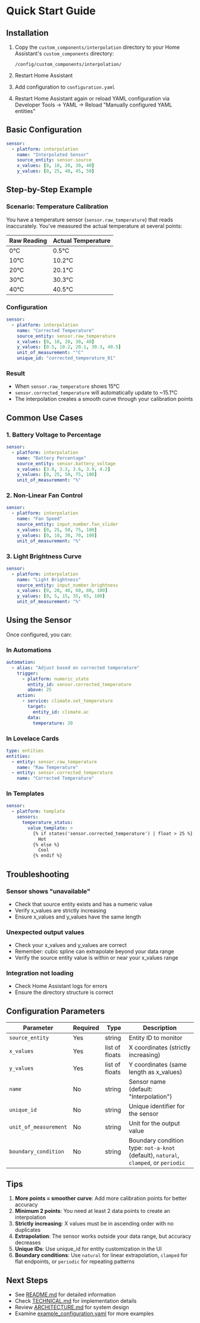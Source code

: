 # Quick Start Guide

## Installation

1. Copy the `custom_components/interpolation` directory to your Home Assistant's `custom_components` directory:

   ```
   /config/custom_components/interpolation/
   ```

2. Restart Home Assistant

3. Add configuration to `configuration.yaml`

4. Restart Home Assistant again or reload YAML configuration via Developer Tools → YAML → Reload "Manually configured YAML entities"

## Basic Configuration

```yaml
sensor:
  - platform: interpolation
    name: "Interpolated Sensor"
    source_entity: sensor.source
    x_values: [0, 10, 20, 30, 40]
    y_values: [0, 25, 40, 45, 50]
```

## Step-by-Step Example

### Scenario: Temperature Calibration

You have a temperature sensor (`sensor.raw_temperature`) that reads inaccurately.
You've measured the actual temperature at several points:

| Raw Reading | Actual Temperature|
|-------------|-------------------|
| 0°C         | 0.5°C             |
| 10°C        | 10.2°C            |
| 20°C        | 20.1°C            |
| 30°C        | 30.3°C            |
| 40°C        | 40.5°C            |

### Configuration

```yaml
sensor:
  - platform: interpolation
    name: "Corrected Temperature"
    source_entity: sensor.raw_temperature
    x_values: [0, 10, 20, 30, 40]
    y_values: [0.5, 10.2, 20.1, 30.3, 40.5]
    unit_of_measurement: "°C"
    unique_id: "corrected_temperature_01"
```

### Result

- When `sensor.raw_temperature` shows 15°C
- `sensor.corrected_temperature` will automatically update to ~15.1°C
- The interpolation creates a smooth curve through your calibration points

## Common Use Cases

### 1. Battery Voltage to Percentage

```yaml
sensor:
  - platform: interpolation
    name: "Battery Percentage"
    source_entity: sensor.battery_voltage
    x_values: [3.0, 3.3, 3.6, 3.9, 4.2]
    y_values: [0, 25, 50, 75, 100]
    unit_of_measurement: "%"
```

### 2. Non-Linear Fan Control

```yaml
sensor:
  - platform: interpolation
    name: "Fan Speed"
    source_entity: input_number.fan_slider
    x_values: [0, 25, 50, 75, 100]
    y_values: [0, 10, 30, 70, 100]
    unit_of_measurement: "%"
```

### 3. Light Brightness Curve

```yaml
sensor:
  - platform: interpolation
    name: "Light Brightness"
    source_entity: input_number.brightness
    x_values: [0, 20, 40, 60, 80, 100]
    y_values: [0, 5, 15, 35, 65, 100]
    unit_of_measurement: "%"
```

## Using the Sensor

Once configured, you can:

### In Automations

```yaml
automation:
  - alias: "Adjust based on corrected temperature"
    trigger:
      - platform: numeric_state
        entity_id: sensor.corrected_temperature
        above: 25
    action:
      - service: climate.set_temperature
        target:
          entity_id: climate.ac
        data:
          temperature: 20
```

### In Lovelace Cards

```yaml
type: entities
entities:
  - entity: sensor.raw_temperature
    name: "Raw Temperature"
  - entity: sensor.corrected_temperature
    name: "Corrected Temperature"
```

### In Templates

```yaml
sensor:
  - platform: template
    sensors:
      temperature_status:
        value_template: >
          {% if states('sensor.corrected_temperature') | float > 25 %}
            Hot
          {% else %}
            Cool
          {% endif %}
```

## Troubleshooting

### Sensor shows "unavailable"

- Check that source entity exists and has a numeric value
- Verify x_values are strictly increasing
- Ensure x_values and y_values have the same length

### Unexpected output values

- Check your x_values and y_values are correct
- Remember: cubic spline can extrapolate beyond your data range
- Verify the source entity value is within or near your x_values range

### Integration not loading

- Check Home Assistant logs for errors
- Ensure the directory structure is correct

## Configuration Parameters

| Parameter | Required | Type | Description |
|-----------|----------|------|-------------|
| `source_entity` | Yes | string | Entity ID to monitor |
| `x_values` | Yes | list of floats | X coordinates (strictly increasing) |
| `y_values` | Yes | list of floats | Y coordinates (same length as x_values) |
| `name` | No | string | Sensor name (default: "Interpolation") |
| `unique_id` | No | string | Unique identifier for the sensor |
| `unit_of_measurement` | No | string | Unit for the output value |
| `boundary_condition` | No | string | Boundary condition type: `not-a-knot` (default), `natural`, `clamped`, or `periodic` |

## Tips

1. **More points = smoother curve**: Add more calibration points for better accuracy
2. **Minimum 2 points**: You need at least 2 data points to create an interpolation
3. **Strictly increasing**: X values must be in ascending order with no duplicates
4. **Extrapolation**: The sensor works outside your data range, but accuracy decreases
5. **Unique IDs**: Use unique_id for entity customization in the UI
6. **Boundary conditions**: Use `natural` for linear extrapolation, `clamped` for flat endpoints, or `periodic` for repeating patterns

## Next Steps

- See [README.md](README.md) for detailed information
- Check [TECHNICAL.md](TECHNICAL.md) for implementation details
- Review [ARCHITECTURE.md](ARCHITECTURE.md) for system design
- Examine [example_configuration.yaml](example_configuration.yaml) for more examples
